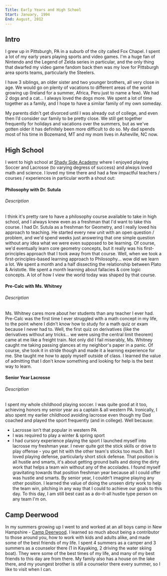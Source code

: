 ```yaml
---
Title: Early Years and High School
Start: January, 1994
End: August, 2012
---
```



## Intro


I grew up in Pittsburgh, PA in a suburb of the city called Fox Chapel. I spent a lot of my early years playing sports and video games. I'm a huge fan of Nintendo and the Legend of Zelda series in particular, and the only thing that dwarfed my video game fandom back then was my love for Pittsburgh area sports teams, particularly the Steelers.

I have 3 siblings, an older sister and two younger brothers, all very close in age. We would go on plenty of vacations to different areas of the world growing up (Ireland for a summer, Africa, Peru just to name a few). We had 2 dogs and a cat... I always loved the dogs more. We spent a lot of time together as a family, and I hope to have a similar family of my own someday.

My parents didn't get divorced until I was already out of college, and even then I’d consider our family to be pretty close. We still get together frequently for holidays and vacations over the summers, but as we've gotten older it has definitely been more difficult to do so. My dad spends most of his time in Bozemand, MT and my mom lives in Asheville, NC now. 


## High School


I went to high school at [Shady Side Academy](https://www.shadysideacademy.org/) where I enjoyed playing Soccer and Lacrosse (to varying degress of success) and always loved math and science. I loved my time there and had a few impactful teachers / courses / experiences in particular worth a shout out:

#### Philosophy with Dr. Sutula
###### Description
I think it's pretty rare to have a philosophy course available to take in high school, and I always knew even as a freshman that I'd want to take this course. I had Dr. Sutula as a freshman for Geometry, and I really loved his approach to teaching. He started every new unit with an open question / problem, and we'd spend weeks just answering that one simple question without any idea what we were even supposed to be learning. Of course, we'd eventually learn core geometry concepts, but it really was his first-principles approach that I took away from that course.
Well, when we took a first-principles-based learning approach to Philosophy... wow did we learn a lot. We spent a month and a half dissecting the relationship between Plato & Aristotle. We spent a month learning about fallacies & core logic concepts. A lot of how I view the world today was shaped by that course.

#### Pre-Calc with Ms. Whitney
###### Description
Ms. Whitney cares more about her students than any teacher I ever had. Pre-Calc was the first time I ever struggled with a math concept in my life, to the point where I didn't know how to study for a math quiz or exam because I never had to. Well, the first quiz on derivatives (like the derivatives without any tricks... we were using the central limit theorem) came at me like a freight train. Not only did I fail miserably, Ms. Whitney caught me taking passing glances at my neighbor's paper in a panic.
Of course, she took it in stride though and made it a learning experience for me. She taught me how to apply myself outside of class. I learned the value of admitting that I don't know something and looking for help is the best way to learn.

#### Senior Year Lacrosse
###### Description
I spent my whole childhood playing soccer. I was quite good at it too, achieving honors my senior year as a captain & all western PA. Ironically, I also spent my earlier childhood avoiding lacrosse even though my Dad coached and played the sport frequently (and in college). Well because:
- Lacrosse isn't that popular in western PA
- I was required to play a winter & spring sport
- I had cursory experience playing the sport
I launched myself into lacrosse my freshman year. I never quite got the stick skills or drive to play offense - you get hit with the other team's sticks too much. But I loved playing defense, particularly short stick defense. That position is all hustle and smarts, it's about getting ground balls and doing the dirty work that helps a team win without any of the accolades. I found myself gravitating towards that position freshman year because all I could offer was hustle and smarts. By senior year, I couldn't imagine playing any other position. I learned the value of doing the unseen dirty work to help the team win, pitching in any way that I could to achieve our goals to this day. To this day, I am still best cast as a do-it-all hustle type person on any team I'm on.


## Camp Deerwood


In my summers growing up I went to and worked at an all boys camp in New Hampshire - [Camp Deerwood](https://campdeerwood.com/). I learned so much about being a contributor to those around you, how to work with kids and adults alike, and made some of the best friends of my life. I spent 4 summers as a camper and 3 summers as a counselor there (1 in Kayaking, 2 driving the water skiing boat). They were some of the best times of my life, and many of my best friends to this day are from there. My family also has a house on the lake there, and my youngest brother is still a counselor there every summer, so I like to visit when I can.